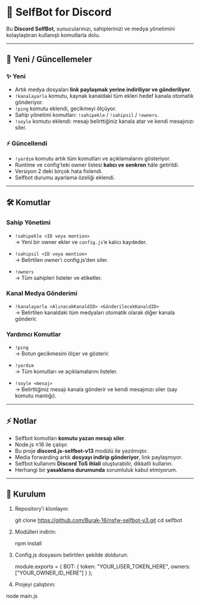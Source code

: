 # 🤖 SelfBot for Discord

Bu **Discord SelfBot**, sunucularınızı, sahiplerinizi ve medya yönetimini kolaylaştıran kullanışlı komutlarla dolu.

---

## 📌 Yeni / Güncellemeler

### ✨ Yeni
- Artık medya dosyaları **link paylaşmak yerine indiriliyor ve gönderiliyor**.  
- `!kanalayarla` komutu, kaynak kanaldaki tüm ekleri hedef kanala otomatik gönderiyor.  
- `!ping` komutu eklendi, gecikmeyi ölçüyor.  
- Sahip yönetimi komutları: `!sahipekle` / `!sahipsil` / `!owners`.  
- `!soyle` komutu eklendi: mesajı belirttiğiniz kanala atar ve kendi mesajınızı siler.

### ⚡ Güncellendi
- `!yardım` komutu artık tüm komutları ve açıklamalarını gösteriyor.  
- Runtime ve config’teki owner listesi **kalıcı ve senkron** hâle getirildi.  
- Versiyon 2 deki birçok hata fixlendi.
- Selfbot durumu ayarlama özeliği eklendi.

---

## 🛠 Komutlar

### Sahip Yönetimi
- `!sahipekle <ID veya mention>`  
  → Yeni bir owner ekler ve `config.js`’e kalıcı kaydeder.

- `!sahipsil <ID veya mention>`  
  → Belirtilen owner’ı config.js’den  siler.

- `!owners`  
  → Tüm sahipleri listeler ve etiketler.

### Kanal Medya Gönderimi
- `!kanalayarla <AlınacakKanaldID> <GönderilecekKanaldID>`  
  → Belirtilen kanaldaki tüm medyaları otomatik olarak diğer kanala gönderir.

### Yardımcı Komutlar
- `!ping`  
  → Botun gecikmesini ölçer ve gösterir.

- `!yardım`  
  → Tüm komutları ve açıklamalarını listeler.

- `!soyle <mesaj>`  
  → Belirttiğiniz mesajı kanala gönderir ve kendi mesajınızı siler (say komutu mantığı).  

---

## ⚡ Notlar
- Selfbot komutları **komutu yazan mesajı siler**.  
- Node.js ≥16 ile çalışır.  
- Bu proje **discord.js-selfbot-v13** modülü ile yazılmıştır.  
- Media forwarding artık **dosyayı indirip gönderiyor**, link paylaşmıyor.  
- Selfbot kullanımı **Discord ToS ihlali** oluşturabilir, dikkatli kullanın. 
- Herhangi bir **yasaklama durumunda** sorumluluk kabul etmiyorum. 

---

## 📂 Kurulum
1. Repository’i klonlayın:  

   git clone https://github.com/Burak-16/nsfw-selfbot-v3.git
   cd selfbot 

2. Modülleri indirin:

   npm install 

3. Config.js dosyasını belirtilen şekilde doldurun:

   module.exports = {
    BOT: {
    token: "YOUR_USER_TOKEN_HERE",
    owners: ["YOUR_OWNER_ID_HERE"]
  }
};

 4. Projeyi çalıştırın:

 node main.js
